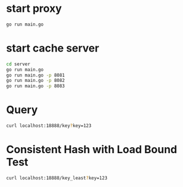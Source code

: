# start proxy

```bash
go run main.go
```

# start cache server

```bash
cd server
go run main.go
go run main.go -p 8081
go run main.go -p 8082
go run main.go -p 8083
```

# Query

```bash
curl localhost:18888/key?key=123
```

# Consistent Hash with Load Bound Test

```bash
curl localhost:18888/key_least?key=123
```
